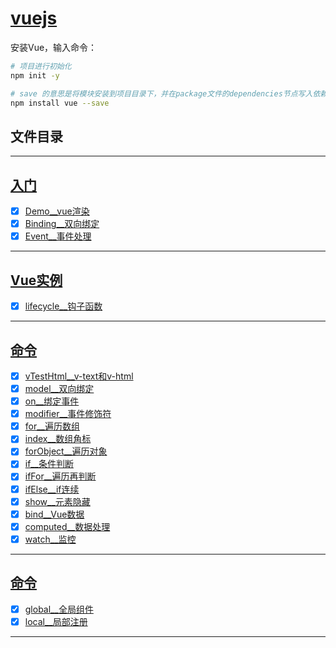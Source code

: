 
# [vuejs](../README.md)

安装Vue，输入命令：

```bash
# 项目进行初始化
npm init -y
```


```bash
# save 的意思是将模块安装到项目目录下，并在package文件的dependencies节点写入依赖
npm install vue --save
```


## 文件目录 


------------------

## [入门](src/main/webapp/com/cpucode/first)

- [x] [Demo__vue渲染](src/main/webapp/com/cpucode/first/Demo.html)
- [x] [Binding__双向绑定](src/main/webapp/com/cpucode/first/Binding.html)
- [x] [Event__事件处理](src/main/webapp/com/cpucode/first/Event.html)

-----------------

## [Vue实例](src/main/webapp/com/cpucode/lifecycle)

- [x] [lifecycle__钩子函数](src/main/webapp/com/cpucode/lifecycle/lifecycle.html)

-----------------

## [命令](src/main/webapp/com/cpucode/command)

- [x] [vTestHtml__v-text和v-html](src/main/webapp/com/cpucode/command/vTestHtml.html)
- [x] [model__双向绑定](src/main/webapp/com/cpucode/command/model.html)
- [x] [on__绑定事件](src/main/webapp/com/cpucode/command/on.html)
- [x] [modifier__事件修饰符](src/main/webapp/com/cpucode/command/modifier.html)
- [x] [for__遍历数组](src/main/webapp/com/cpucode/command/for.html)
- [x] [index__数组角标](src/main/webapp/com/cpucode/command/index.html)
- [x] [forObject__遍历对象](src/main/webapp/com/cpucode/command/forObject.html)
- [x] [if__条件判断](src/main/webapp/com/cpucode/command/if.html)
- [x] [ifFor__遍历再判断](src/main/webapp/com/cpucode/command/ifFor.html)
- [x] [ifElse__if连续](src/main/webapp/com/cpucode/command/ifElse.html)
- [x] [show__元素隐藏](src/main/webapp/com/cpucode/command/show.html)
- [x] [bind__Vue数据](src/main/webapp/com/cpucode/command/bind.html)
- [x] [computed__数据处理](src/main/webapp/com/cpucode/command/computed.html)
- [x] [watch__监控](src/main/webapp/com/cpucode/command/watch.html)

-------------------

## [命令](src/main/webapp/com/cpucode/assembly)

- [x] [global__全局组件](src/main/webapp/com/cpucode/assembly/global.html)
- [x] [local__局部注册](src/main/webapp/com/cpucode/assembly/local.html)

----------------


